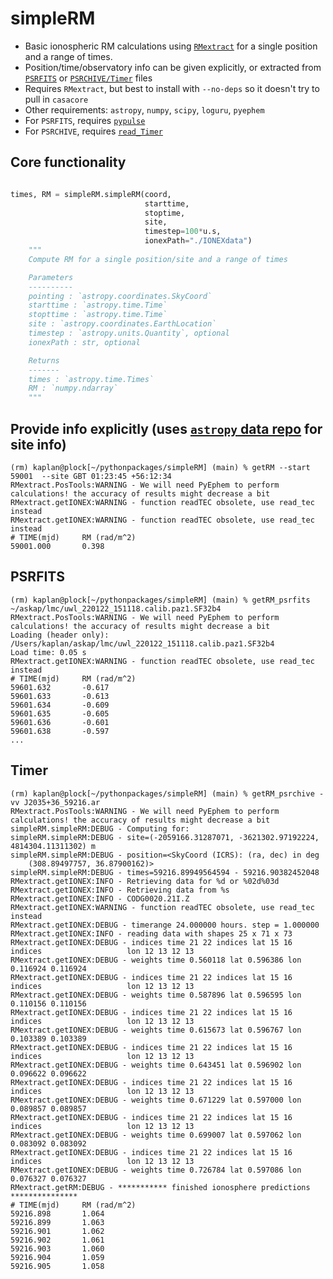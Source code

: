 # simpleRM

* Basic ionospheric RM calculations using [`RMextract`](https://github.com/lofar-astron/RMextract) for a single position and a range of times.  
* Position/time/observatory info can be given explicitly, or extracted from [`PSRFITS`](https://www.atnf.csiro.au/research/pulsar/psrfits_definition/Psrfits.html) or [`PSRCHIVE/Timer`](http://psrchive.sourceforge.net) files
* Requires `RMextract`, but best to install with `--no-deps` so it doesn't try to pull in `casacore`
* Other requirements: `astropy`, `numpy`, `scipy`, `loguru`, `pyephem`
* For `PSRFITS`, requires [`pypulse`](https://github.com/mtlam/PyPulse)
* For `PSRCHIVE`, requires [`read_Timer`](https://github.com/dlakaplan/read_Timer)

## Core functionality
```python

times, RM = simpleRM.simpleRM(coord,
                              starttime,
                              stoptime,
                              site,
                              timestep=100*u.s,
                              ionexPath="./IONEXdata")
    """
    Compute RM for a single position/site and a range of times

    Parameters
    ----------
    pointing : `astropy.coordinates.SkyCoord`
    starttime : `astropy.time.Time`
    stopttime : `astropy.time.Time`
    site : `astropy.coordinates.EarthLocation`
    timestep : `astropy.units.Quantity`, optional
    ionexPath : str, optional

    Returns
    -------
    times : `astropy.time.Times`
    RM : `numpy.ndarray`
    """
```

## Provide info explicitly (uses [`astropy` data repo](http://www.astropy.org/astropy-data/) for site info)
```
(rm) kaplan@plock[~/pythonpackages/simpleRM] (main) % getRM --start 59001  --site GBT 01:23:45 +56:12:34           
RMextract.PosTools:WARNING - We will need PyEphem to perform calculations! the accuracy of results might decrease a bit
RMextract.getIONEX:WARNING - function readTEC obsolete, use read_tec instead
RMextract.getIONEX:WARNING - function readTEC obsolete, use read_tec instead
# TIME(mjd)		RM (rad/m^2)
59001.000		0.398
```

## PSRFITS
```
(rm) kaplan@plock[~/pythonpackages/simpleRM] (main) % getRM_psrfits ~/askap/lmc/uwl_220122_151118.calib.paz1.SF32b4
RMextract.PosTools:WARNING - We will need PyEphem to perform calculations! the accuracy of results might decrease a bit
Loading (header only): /Users/kaplan/askap/lmc/uwl_220122_151118.calib.paz1.SF32b4
Load time: 0.05 s
RMextract.getIONEX:WARNING - function readTEC obsolete, use read_tec instead
# TIME(mjd)		RM (rad/m^2)
59601.632		-0.617
59601.633		-0.613
59601.634		-0.609
59601.635		-0.605
59601.636		-0.601
59601.638		-0.597
...
```

## Timer
```
(rm) kaplan@plock[~/pythonpackages/simpleRM] (main) % getRM_psrchive -vv J2035+36_59216.ar
RMextract.PosTools:WARNING - We will need PyEphem to perform calculations! the accuracy of results might decrease a bit
simpleRM.simpleRM:DEBUG - Computing for:
simpleRM.simpleRM:DEBUG - site=(-2059166.31287071, -3621302.97192224, 4814304.11311302) m
simpleRM.simpleRM:DEBUG - position=<SkyCoord (ICRS): (ra, dec) in deg
    (308.89497757, 36.87900162)>
simpleRM.simpleRM:DEBUG - times=59216.89949564594 - 59216.90382452048
RMextract.getIONEX:INFO - Retrieving data for %d or %02d%03d
RMextract.getIONEX:INFO - Retrieving data from %s
RMextract.getIONEX:INFO - CODG0020.21I.Z
RMextract.getIONEX:WARNING - function readTEC obsolete, use read_tec instead
RMextract.getIONEX:DEBUG - timerange 24.000000 hours. step = 1.000000 
RMextract.getIONEX:INFO - reading data with shapes 25 x 71 x 73
RMextract.getIONEX:DEBUG - indices time 21 22 indices lat 15 16 indices                   lon 12 13 12 13
RMextract.getIONEX:DEBUG - weights time 0.560118 lat 0.596386 lon 0.116924 0.116924
RMextract.getIONEX:DEBUG - indices time 21 22 indices lat 15 16 indices                   lon 12 13 12 13
RMextract.getIONEX:DEBUG - weights time 0.587896 lat 0.596595 lon 0.110156 0.110156
RMextract.getIONEX:DEBUG - indices time 21 22 indices lat 15 16 indices                   lon 12 13 12 13
RMextract.getIONEX:DEBUG - weights time 0.615673 lat 0.596767 lon 0.103389 0.103389
RMextract.getIONEX:DEBUG - indices time 21 22 indices lat 15 16 indices                   lon 12 13 12 13
RMextract.getIONEX:DEBUG - weights time 0.643451 lat 0.596902 lon 0.096622 0.096622
RMextract.getIONEX:DEBUG - indices time 21 22 indices lat 15 16 indices                   lon 12 13 12 13
RMextract.getIONEX:DEBUG - weights time 0.671229 lat 0.597000 lon 0.089857 0.089857
RMextract.getIONEX:DEBUG - indices time 21 22 indices lat 15 16 indices                   lon 12 13 12 13
RMextract.getIONEX:DEBUG - weights time 0.699007 lat 0.597062 lon 0.083092 0.083092
RMextract.getIONEX:DEBUG - indices time 21 22 indices lat 15 16 indices                   lon 12 13 12 13
RMextract.getIONEX:DEBUG - weights time 0.726784 lat 0.597086 lon 0.076327 0.076327
RMextract.getRM:DEBUG - *********** finished ionosphere predictions ***************
# TIME(mjd)		RM (rad/m^2)
59216.898		1.064
59216.899		1.063
59216.901		1.062
59216.902		1.061
59216.903		1.060
59216.904		1.059
59216.905		1.058
```
